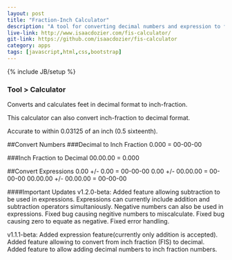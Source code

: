 ```yaml
---
layout: post
title: "Fraction-Inch Calculator"
description: "A tool for converting decimal numbers and expression to fraction-inch format. Also capable of conversions from fraction-inch to decimal."
live-link: http://www.isaacdozier.com/fis-calculator/
git-link: https://github.com/isaacdozier/fis-calculator
category: apps
tags: [javascript,html,css,bootstrap]
---
```

{% include JB/setup %}

### Tool > Calculator

Converts and calculates feet in decimal format to inch-fraction.

This calculator can also convert inch-fraction to decimal format.

Accurate to within 0.03125 of an inch (0.5 sixteenth).

##Convert Numbers
###Decimal to Inch Fraction 
0.000 = 00-00-00 

###Inch Fraction to Decimal 
00.00.00 = 0.000

##Convert Expressions
0.00 +/- 0.00 = 00-00-00 
0.00 +/- 00.00.00 = 00-00-00 
00.00.00 +/- 00.00.00 = 00-00-00

####Important Updates
v1.2.0-beta:
Added feature allowing subtraction to be used in expressions.
Expressions can currently include addition and subtraction operators simultaniously.
Negative numbers can also be used in expressions.
Fixed bug causing negitive numbers to miscalculate.
Fixed bug causing zero to equate as negative.
Fixed error handling.

v1.1.1-beta:
Added expression feature(currently only addition is accepted).
Added feature allowing to convert from inch fraction (FIS) to decimal.
Added feature to allow adding decimal numbers to inch fraction numbers.
